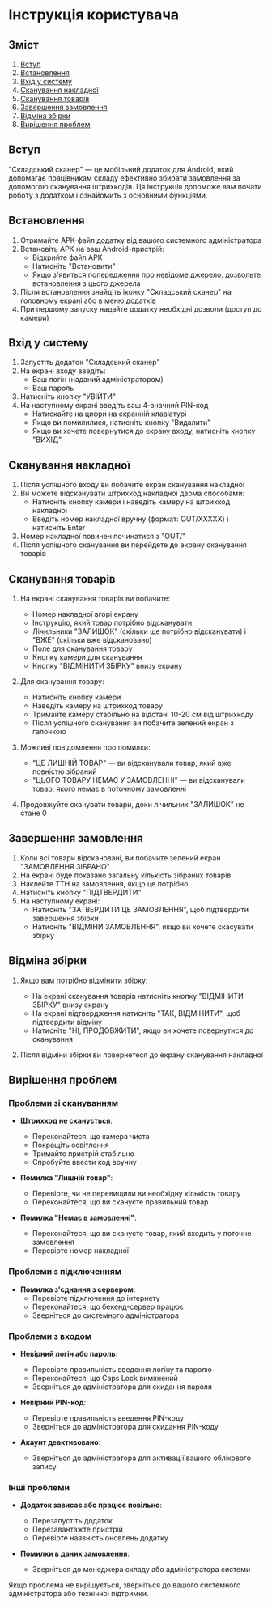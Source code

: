 # Інструкція користувача

## Зміст

1. [Вступ](#вступ)
2. [Встановлення](#встановлення)
3. [Вхід у систему](#вхід-у-систему)
4. [Сканування накладної](#сканування-накладної)
5. [Сканування товарів](#сканування-товарів)
6. [Завершення замовлення](#завершення-замовлення)
7. [Відміна збірки](#відміна-збірки)
8. [Вирішення проблем](#вирішення-проблем)

## Вступ

"Складський сканер" — це мобільний додаток для Android, який допомагає працівникам складу ефективно збирати замовлення за допомогою сканування штрихкодів. Ця інструкція допоможе вам почати роботу з додатком і ознайомить з основними функціями.

## Встановлення

1. Отримайте APK-файл додатку від вашого системного адміністратора
2. Встановіть APK на ваш Android-пристрій:
   - Відкрийте файл APK
   - Натисніть "Встановити"
   - Якщо з'явиться попередження про невідоме джерело, дозвольте встановлення з цього джерела
3. Після встановлення знайдіть іконку "Складський сканер" на головному екрані або в меню додатків
4. При першому запуску надайте додатку необхідні дозволи (доступ до камери)

## Вхід у систему

1. Запустіть додаток "Складський сканер"
2. На екрані входу введіть:
   - Ваш логін (наданий адміністратором)
   - Ваш пароль
3. Натисніть кнопку "УВІЙТИ"
4. На наступному екрані введіть ваш 4-значний PIN-код
   - Натискайте на цифри на екранній клавіатурі
   - Якщо ви помилилися, натисніть кнопку "Видалити"
   - Якщо ви хочете повернутися до екрану входу, натисніть кнопку "ВИХІД"

## Сканування накладної

1. Після успішного входу ви побачите екран сканування накладної
2. Ви можете відсканувати штрихкод накладної двома способами:
   - Натисніть кнопку камери і наведіть камеру на штрихкод накладної
   - Введіть номер накладної вручну (формат: OUT/XXXXX) і натисніть Enter
3. Номер накладної повинен починатися з "OUT/"
4. Після успішного сканування ви перейдете до екрану сканування товарів

## Сканування товарів

1. На екрані сканування товарів ви побачите:
   - Номер накладної вгорі екрану
   - Інструкцію, який товар потрібно відсканувати
   - Лічильники "ЗАЛИШОК" (скільки ще потрібно відсканувати) і "ВЖЕ" (скільки вже відскановано)
   - Поле для сканування товару
   - Кнопку камери для сканування
   - Кнопку "ВІДМІНИТИ ЗБІРКУ" внизу екрану

2. Для сканування товару:
   - Натисніть кнопку камери
   - Наведіть камеру на штрихкод товару
   - Тримайте камеру стабільно на відстані 10-20 см від штрихкоду
   - Після успішного сканування ви побачите зелений екран з галочкою

3. Можливі повідомлення про помилки:
   - "ЦЕ ЛИШНІЙ ТОВАР" — ви відсканували товар, який вже повністю зібраний
   - "ЦЬОГО ТОВАРУ НЕМАЄ У ЗАМОВЛЕННІ" — ви відсканували товар, якого немає в поточному замовленні

4. Продовжуйте сканувати товари, доки лічильник "ЗАЛИШОК" не стане 0

## Завершення замовлення

1. Коли всі товари відскановані, ви побачите зелений екран "ЗАМОВЛЕННЯ ЗІБРАНО"
2. На екрані буде показано загальну кількість зібраних товарів
3. Наклейте ТТН на замовлення, якщо це потрібно
4. Натисніть кнопку "ПІДТВЕРДИТИ"
5. На наступному екрані:
   - Натисніть "ЗАТВЕРДИТИ ЦЕ ЗАМОВЛЕННЯ", щоб підтвердити завершення збірки
   - Натисніть "ВІДМІНИ ЗАМОВЛЕННЯ", якщо ви хочете скасувати збірку

## Відміна збірки

1. Якщо вам потрібно відмінити збірку:
   - На екрані сканування товарів натисніть кнопку "ВІДМІНИТИ ЗБІРКУ" внизу екрану
   - На екрані підтвердження натисніть "ТАК, ВІДМІНИТИ", щоб підтвердити відміну
   - Натисніть "НІ, ПРОДОВЖИТИ", якщо ви хочете повернутися до сканування

2. Після відміни збірки ви повернетеся до екрану сканування накладної

## Вирішення проблем

### Проблеми зі скануванням

- **Штрихкод не сканується**:
  - Переконайтеся, що камера чиста
  - Покращіть освітлення
  - Тримайте пристрій стабільно
  - Спробуйте ввести код вручну

- **Помилка "Лишній товар"**:
  - Перевірте, чи не перевищили ви необхідну кількість товару
  - Переконайтеся, що ви скануєте правильний товар

- **Помилка "Немає в замовленні"**:
  - Переконайтеся, що ви скануєте товар, який входить у поточне замовлення
  - Перевірте номер накладної

### Проблеми з підключенням

- **Помилка з'єднання з сервером**:
  - Перевірте підключення до інтернету
  - Переконайтеся, що бекенд-сервер працює
  - Зверніться до системного адміністратора

### Проблеми з входом

- **Невірний логін або пароль**:
  - Перевірте правильність введення логіну та паролю
  - Переконайтеся, що Caps Lock вимкнений
  - Зверніться до адміністратора для скидання пароля

- **Невірний PIN-код**:
  - Перевірте правильність введення PIN-коду
  - Зверніться до адміністратора для скидання PIN-коду

- **Акаунт деактивовано**:
  - Зверніться до адміністратора для активації вашого облікового запису

### Інші проблеми

- **Додаток зависає або працює повільно**:
  - Перезапустіть додаток
  - Перезавантажте пристрій
  - Перевірте наявність оновлень додатку

- **Помилки в даних замовлення**:
  - Зверніться до менеджера складу або адміністратора системи

Якщо проблема не вирішується, зверніться до вашого системного адміністратора або технічної підтримки.
